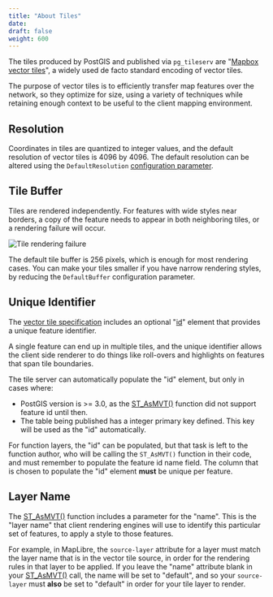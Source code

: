 ```yaml
---
title: "About Tiles"
date:
draft: false
weight: 600
---
```


The tiles produced by PostGIS and published via `pg_tileserv` are "[Mapbox vector tiles](https://github.com/mapbox/vector-tile-spec)", a widely used de facto standard encoding of vector tiles.

The purpose of vector tiles is to efficiently transfer map features over the network, so they optimize for size, using a variety of techniques while retaining enough context to be useful to the client mapping environment.

## Resolution

Coordinates in tiles are quantized to integer values, and the default resolution of vector tiles is 4096 by 4096. The default resolution can be altered using the `DefaultResolution` [configuration parameter](/installation#configuration-file/).

## Tile Buffer

Tiles are rendered independently. For features with wide styles near borders, a copy of the feature needs to appear in both neighboring tiles, or a rendering failure will occur.

![Tile rendering failure](/tile-render-failure.png)

The default tile buffer is 256 pixels, which is enough for most rendering cases. You can make your tiles smaller if you have narrow rendering styles, by reducing the `DefaultBuffer` configuration parameter.

## Unique Identifier

The [vector tile specification](https://github.com/mapbox/vector-tile-spec) includes an optional "[id](https://github.com/mapbox/vector-tile-spec/blob/master/1.0.1/vector_tile.proto#L30)" element that provides a unique feature identifier.

A single feature can end up in multiple tiles, and the unique identifier allows the client side renderer to do things like roll-overs and highlights on features that span tile boundaries.

The tile server can automatically populate the "id" element, but only in cases where:

* PostGIS version is >= 3.0, as the [ST_AsMVT()](https://postgis.net/docs/ST_AsMVT.html) function did not support feature id until then.
* The table being published has a integer primary key defined. This key will be used as the "id" automatically.

For function layers, the "id" can be populated, but that task is left to the function author, who will be calling the `ST_AsMVT()` function in their code, and must remember to populate the feature id name field. The column that is chosen to populate the "id" element **must** be unique per feature.

## Layer Name

The [ST_AsMVT()](https://postgis.net/docs/ST_AsMVT.html) function includes a parameter for the "name". This is the "layer name" that client rendering engines will use to identify this particular set of features, to apply a style to those features.

For example, in MapLibre, the `source-layer` attribute for a layer must match the layer name that is in the vector tile source, in order for the rendering rules in that layer to be applied. If you leave the "name" attribute blank in your [ST_AsMVT()](https://postgis.net/docs/ST_AsMVT.html) call, the name will be set to "default", and so your `source-layer` must **also** be set to "default" in order for your tile layer to render.

